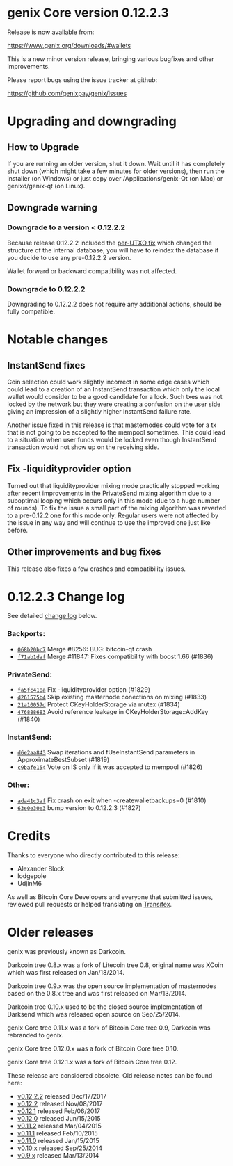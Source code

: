 genix Core version 0.12.2.3
==========================

Release is now available from:

  <https://www.genix.org/downloads/#wallets>

This is a new minor version release, bringing various bugfixes and other
improvements.

Please report bugs using the issue tracker at github:

  <https://github.com/genixpay/genix/issues>


Upgrading and downgrading
=========================

How to Upgrade
--------------

If you are running an older version, shut it down. Wait until it has completely
shut down (which might take a few minutes for older versions), then run the
installer (on Windows) or just copy over /Applications/genix-Qt (on Mac) or
genixd/genix-qt (on Linux).

Downgrade warning
-----------------

### Downgrade to a version < 0.12.2.2

Because release 0.12.2.2 included the [per-UTXO fix](release-notes/genix/release-notes-0.12.2.2.md#per-utxo-fix)
which changed the structure of the internal database, you will have to reindex
the database if you decide to use any pre-0.12.2.2 version.

Wallet forward or backward compatibility was not affected.

### Downgrade to 0.12.2.2

Downgrading to 0.12.2.2 does not require any additional actions, should be
fully compatible.

Notable changes
===============

InstantSend fixes
-----------------

Coin selection could work slightly incorrect in some edge cases which could
lead to a creation of an InstantSend transaction which only the local wallet
would consider to be a good candidate for a lock. Such txes was not locked by
the network but they were creating a confusion on the user side giving an
impression of a slightly higher InstantSend failure rate.

Another issue fixed in this release is that masternodes could vote for a tx
that is not going to be accepted to the mempool sometimes. This could lead to
a situation when user funds would be locked even though InstantSend transaction
would not show up on the receiving side.

Fix -liquidityprovider option
-----------------------------

Turned out that liquidityprovider mixing mode practically stopped working after
recent improvements in the PrivateSend mixing algorithm due to a suboptimal
looping which occurs only in this mode (due to a huge number of rounds). To fix
the issue a small part of the mixing algorithm was reverted to a pre-0.12.2 one
for this mode only. Regular users were not affected by the issue in any way and
will continue to use the improved one just like before.

Other improvements and bug fixes
--------------------------------

This release also fixes a few crashes and compatibility issues.


0.12.2.3 Change log
===================

See detailed [change log](https://github.com/genixpay/genix/compare/v0.12.2.2...genixpay:v0.12.2.3) below.

### Backports:
- [`068b20bc7`](https://github.com/genixpay/genix/commit/068b20bc7) Merge #8256: BUG: bitcoin-qt crash
- [`f71ab1daf`](https://github.com/genixpay/genix/commit/f71ab1daf) Merge #11847: Fixes compatibility with boost 1.66 (#1836)

### PrivateSend:
- [`fa5fc418a`](https://github.com/genixpay/genix/commit/fa5fc418a) Fix -liquidityprovider option (#1829)
- [`d261575b4`](https://github.com/genixpay/genix/commit/d261575b4) Skip existing masternode conections on mixing (#1833)
- [`21a10057d`](https://github.com/genixpay/genix/commit/21a10057d) Protect CKeyHolderStorage via mutex (#1834)
- [`476888683`](https://github.com/genixpay/genix/commit/476888683) Avoid reference leakage in CKeyHolderStorage::AddKey (#1840)

### InstantSend:
- [`d6e2aa843`](https://github.com/genixpay/genix/commit/d6e2aa843) Swap iterations and fUseInstantSend parameters in ApproximateBestSubset (#1819)
- [`c9bafe154`](https://github.com/genixpay/genix/commit/c9bafe154) Vote on IS only if it was accepted to mempool (#1826)

### Other:
- [`ada41c3af`](https://github.com/genixpay/genix/commit/ada41c3af) Fix crash on exit when -createwalletbackups=0 (#1810)
- [`63e0e30e3`](https://github.com/genixpay/genix/commit/63e0e30e3) bump version to 0.12.2.3 (#1827)

Credits
=======

Thanks to everyone who directly contributed to this release:

- Alexander Block
- lodgepole
- UdjinM6

As well as Bitcoin Core Developers and everyone that submitted issues,
reviewed pull requests or helped translating on
[Transifex](https://www.transifex.com/projects/p/genix/).


Older releases
==============

genix was previously known as Darkcoin.

Darkcoin tree 0.8.x was a fork of Litecoin tree 0.8, original name was XCoin
which was first released on Jan/18/2014.

Darkcoin tree 0.9.x was the open source implementation of masternodes based on
the 0.8.x tree and was first released on Mar/13/2014.

Darkcoin tree 0.10.x used to be the closed source implementation of Darksend
which was released open source on Sep/25/2014.

genix Core tree 0.11.x was a fork of Bitcoin Core tree 0.9,
Darkcoin was rebranded to genix.

genix Core tree 0.12.0.x was a fork of Bitcoin Core tree 0.10.

genix Core tree 0.12.1.x was a fork of Bitcoin Core tree 0.12.

These release are considered obsolete. Old release notes can be found here:

- [v0.12.2.2](release-notes/genix/release-notes-0.12.2.2.md) released Dec/17/2017
- [v0.12.2](release-notes/genix/release-notes-0.12.2.md) released Nov/08/2017
- [v0.12.1](release-notes/genix/release-notes-0.12.1.md) released Feb/06/2017
- [v0.12.0](release-notes/genix/release-notes-0.12.0.md) released Jun/15/2015
- [v0.11.2](release-notes/genix/release-notes-0.11.2.md) released Mar/04/2015
- [v0.11.1](release-notes/genix/release-notes-0.11.1.md) released Feb/10/2015
- [v0.11.0](release-notes/genix/release-notes-0.11.0.md) released Jan/15/2015
- [v0.10.x](release-notes/genix/release-notes-0.10.0.md) released Sep/25/2014
- [v0.9.x](release-notes/genix/release-notes-0.9.0.md) released Mar/13/2014

